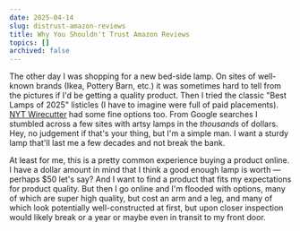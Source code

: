 ```yaml
---
date: 2025-04-14
slug: distrust-amazon-reviews
title: Why You Shouldn't Trust Amazon Reviews
topics: []
archived: false
---
```


The other day I was shopping for a new bed-side lamp. On sites of well-known brands (Ikea, Pottery Barn, etc.) it was sometimes hard to tell from the pictures if I'd be getting a quality product. Then I tried the classic "Best Lamps of 2025" listicles (I have to imagine were full of paid placements). [NYT Wirecutter](https://www.nytimes.com/wirecutter) had some fine options too. From Google searches I stumbled across a few sites with artsy lamps in the <i>thousands</i> of dollars. Hey, no judgement if that's your thing, but I'm a simple man. I want a sturdy lamp that'll last me a few decades and not break the bank.

At least for me, this is a pretty common experience buying a product online. I have a dollar amount in mind that I think a good enough lamp is worth &mdash; perhaps $50 let's say? And I want to find a product that fits my expectations for product quality. But then I go online and I'm flooded with options, many of which are super high quality, but cost an arm and a leg, and many of which look potentially well-constructed at first, but upon closer inspection would likely break or a year or maybe even in transit to my front door.
